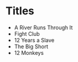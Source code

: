 # Titles

* A River Runs Through It 
* Fight Club
* 12 Years a Slave
* The Big Short
* 12 Monkeys


